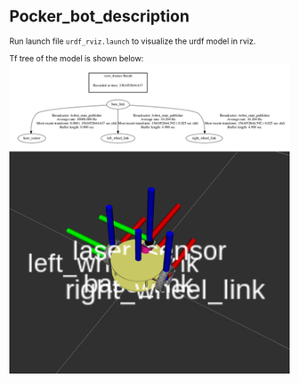 # Pocker_bot_description
Run launch file `urdf_rviz.launch` to visualize the urdf model in rviz.

Tf tree of the model is shown below:<br>
![alt text](tf/tf_tree.png)
![alt text](tf/tf_frames.png)
